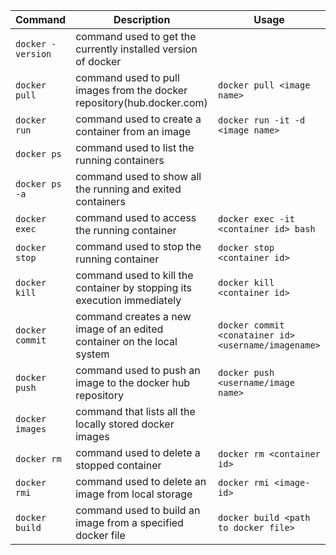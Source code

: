 |      Command      |     Description     |     Usage     |
|      -------      |     -----------     |     -----     |
| `docker -version` | command used to get the currently installed version of docker         |                                       |
| `docker pull`     | command used to pull images from the docker repository(hub.docker.com)| `docker pull <image name>`            |
| `docker run`      | command used to create a container from an image                      | `docker run -it -d <image name>`      |
| `docker ps`       | command used to list the running containers                           |                                       |
| `docker ps -a`    | command used to show all the running and exited containers            |                                       |
| `docker exec`     | command used to access the running container                          | `docker exec -it <container id> bash` |
| `docker stop`     | command used to stop the running container                            | `docker stop <container id>`          |
| `docker kill`     | command used to kill the container by stopping its execution immediately| `docker kill <container id>`        |
| `docker commit`   | command creates a new image of an edited container on the local system| `docker commit <conatainer id> <username/imagename>` |
| `docker push`     | command used to push an image to the docker hub repository            | `docker push <username/image name>`   |
| `docker images`   | command that lists all the locally stored docker images               |                                       |
| `docker rm`       | command used to delete a stopped container                            | `docker rm <container id>`            |
| `docker rmi`      | command used to delete an image from local storage                    | `docker rmi <image-id>`               |
| `docker build`    | command used to build an image from a specified docker file           | `docker build <path to docker file>`  |

